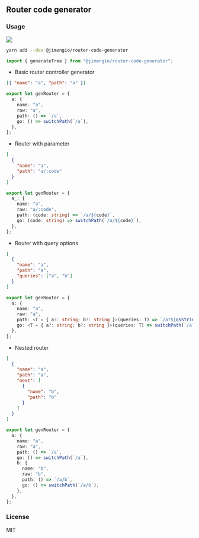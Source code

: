 ## Router code generator

### Usage

![](https://img.shields.io/npm/v/@jimengio/router-code-generator.svg?style=flat-square)

```bash
yarn add --dev @jimengio/router-code-generator
```

```js
import { generateTree } from "@jimengio/router-code-generator";
```

- Basic router controller generator

```json
[{ "name": "a", "path": "a" }]
```

```ts
export let genRouter = {
  a: {
    name: "a",
    raw: "a",
    path: () => `/a`,
    go: () => switchPath(`/a`),
  },
};
```

- Router with parameter

```json
[
  {
    "name": "a",
    "path": "a/:code"
  }
]
```

```ts
export let genRouter = {
  a_: {
    name: "a",
    raw: "a/:code",
    path: (code: string) => `/a/${code}`,
    go: (code: string) => switchPath(`/a/${code}`),
  },
};
```

- Router with query options

```json
[
  {
    "name": "a",
    "path": "a",
    "queries": ["a", "b"]
  }
]
```

```ts
export let genRouter = {
  a: {
    name: "a",
    raw: "a",
    path: <T = { a?: string; b?: string }>(queries: T) => `/a?${qsStringify(queries)}`,
    go: <T = { a?: string; b?: string }>(queries: T) => switchPath(`/a?${qsStringify(queries)}`),
  },
};
```

- Nested router

```json
[
  {
    "name": "a",
    "path": "a",
    "next": [
      {
        "name": "b",
        "path": "b"
      }
    ]
  }
]
```

```ts
export let genRouter = {
  a: {
    name: "a",
    raw: "a",
    path: () => `/a`,
    go: () => switchPath(`/a`),
    b: {
      name: "b",
      raw: "b",
      path: () => `/a/b`,
      go: () => switchPath(`/a/b`),
    },
  },
};
```

### License

MIT
